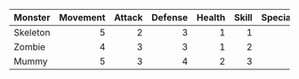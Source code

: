 

| Monster | Movement | Attack | Defense | Health | Skill | Special |
|---|---:|---:|---:|---:|---:|---|
| Skeleton | 5 | 2 | 3 | 1 | 1 | |
| Zombie | 4 | 3 | 3 | 1 | 2 | |
| Mummy | 5 | 3 | 4 | 2 | 3 |   |
